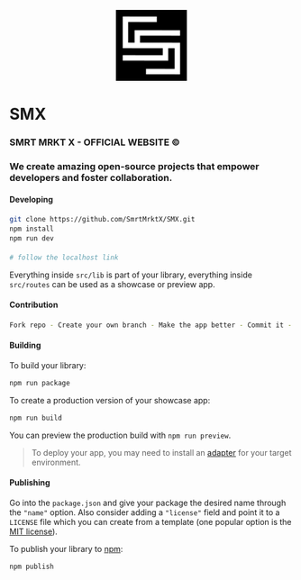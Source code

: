 <p align="center">
<img src="src/lib/img/smxloader.png" alt="SMX Logo" width="25%">
</p>

# SMX

### SMRT MRKT X - OFFICIAL WEBSITE ©

### We create amazing open-source projects that empower developers and foster collaboration.

#### Developing

```bash
git clone https://github.com/SmrtMrktX/SMX.git
npm install
npm run dev

# follow the localhost link
```

Everything inside `src/lib` is part of your library, everything inside `src/routes` can be used as a showcase or preview app.

#### Contribution

```bash
Fork repo - Create your own branch - Make the app better - Commit it - Pull request.
```

#### Building

To build your library:

```bash
npm run package
```

To create a production version of your showcase app:

```bash
npm run build
```

You can preview the production build with `npm run preview`.

> To deploy your app, you may need to install an [adapter](https://svelte.dev/docs/kit/adapters) for your target environment.

#### Publishing

Go into the `package.json` and give your package the desired name through the `"name"` option. Also consider adding a `"license"` field and point it to a `LICENSE` file which you can create from a template (one popular option is the [MIT license](https://opensource.org/license/mit/)).

To publish your library to [npm](https://www.npmjs.com):

```bash
npm publish
```
